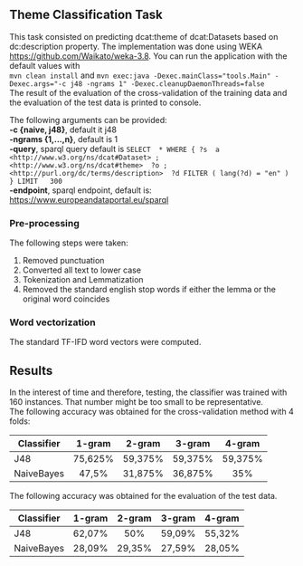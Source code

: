 ## Theme Classification Task

This task consisted on predicting dcat:theme of dcat:Datasets based on dc:description property. The implementation was done using WEKA https://github.com/Waikato/weka-3.8.
You can run the application with the default values with <br />`mvn clean install` and `mvn exec:java -Dexec.mainClass="tools.Main" -Dexec.args="-c j48 -ngrams 1" -Dexec.cleanupDaemonThreads=false`<br /> 
The result of the evaluation of the cross-validation of the training data and the evaluation of the test data is printed to console.

The following arguments can be provided: <br />
**-c {naive, j48}**, default it j48<br />
**-ngrams {1,...,n}**, default is 1 <br />
**-query**, sparql query default is 
`SELECT  *
WHERE
{ ?s  a                     <http://www.w3.org/ns/dcat#Dataset> ;
               <http://www.w3.org/ns/dcat#theme>  ?o ;
         <http://purl.org/dc/terms/description>  ?d
     FILTER ( lang(?d) = "en" )
} LIMIT   300 `<br />
**-endpoint**, sparql endpoint, default is: https://www.europeandataportal.eu/sparql

### Pre-processing
The following steps were taken:<br />
1. Removed punctuation <br />
2. Converted all text to lower case <br />
3. Tokenization and Lemmatization <br />
4. Removed the standard english stop words if either the lemma or the original word coincides <br />

### Word vectorization
The standard TF-IFD word vectors were computed.

## Results
In the interest of time and therefore, testing, the classifier was trained with 160 instances. That number might be too small to be representative.<br />
The following accuracy was obtained for the cross-validation method with 4 folds:

| Classifier    | 1-gram        | 2-gram       |3-gram              | 4-gram       | 
| ------------- |:-------------:|:------------:|:------------------:|:------------:|
| J48           |75,625%         |59,375%           |59,375%               |       59,375%    |
| NaiveBayes    | 47,5%         |   31,875%        | 36,875%              | 35%        |

The following accuracy was obtained for the evaluation of the test data.

| Classifier    | 1-gram        | 2-gram       |3-gram              | 4-gram       | 
| ------------- |:-------------:|:------------:|:------------------:|:------------:|
| J48           | 62,07%         |50%           |59,09%               |       55,32%    |
| NaiveBayes    | 28,09%         |  29,35%        | 27,59%              | 28,05%        |



